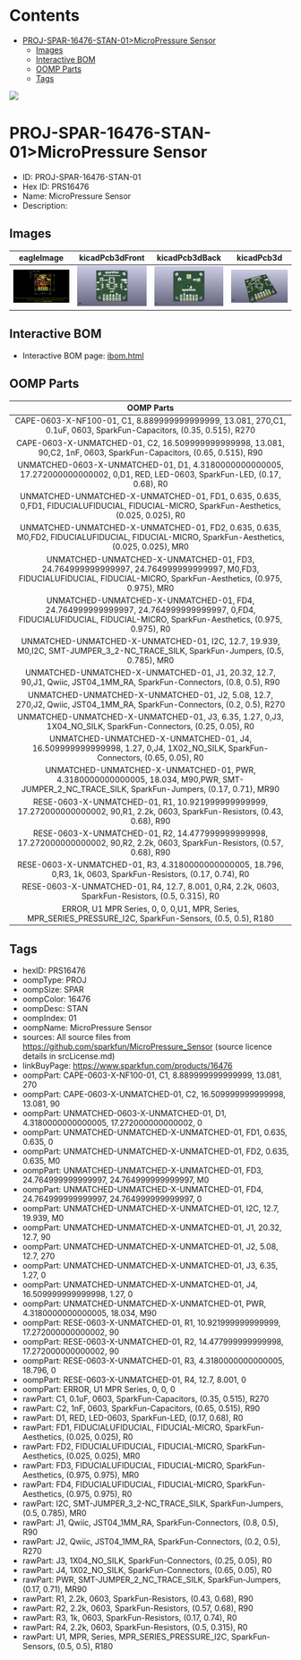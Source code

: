 



Contents
========

* [PROJ-SPAR-16476-STAN-01>MicroPressure Sensor](#proj-spar-16476-stan-01micropressure-sensor)
	* [Images](#images)
	* [Interactive BOM](#interactive-bom)
	* [OOMP Parts](#oomp-parts)
	* [Tags](#tags)
  
![][im]
# PROJ-SPAR-16476-STAN-01>MicroPressure Sensor

- ID: PROJ-SPAR-16476-STAN-01
- Hex ID: PRS16476
- Name: MicroPressure Sensor
- Description: 

## Images
  
  

|eagleImage|kicadPcb3dFront|kicadPcb3dBack|kicadPcb3d|
| :---: | :---: | :---: | :---: |
|[![eagleImage](eagleImage_140.png)](eagleImage_600.png)|[![kicadPcb3dFront](kicadPcb3dFront_140.png)](kicadPcb3dFront_600.png)|[![kicadPcb3dBack](kicadPcb3dBack_140.png)](kicadPcb3dBack_600.png)|[![kicadPcb3d](kicadPcb3d_140.png)](kicadPcb3d_600.png)|

## Interactive BOM

- Interactive BOM page: [ibom.html](kicad/bom/ibom.html)

## OOMP Parts
  

|OOMP Parts|
| :---: |
|CAPE-0603-X-NF100-01, C1, 8.889999999999999, 13.081, 270,C1, 0.1uF, 0603, SparkFun-Capacitors, (0.35, 0.515), R270|
|CAPE-0603-X-UNMATCHED-01, C2, 16.509999999999998, 13.081, 90,C2, 1nF, 0603, SparkFun-Capacitors, (0.65, 0.515), R90|
|UNMATCHED-0603-X-UNMATCHED-01, D1, 4.3180000000000005, 17.272000000000002, 0,D1, RED, LED-0603, SparkFun-LED, (0.17, 0.68), R0|
|UNMATCHED-UNMATCHED-X-UNMATCHED-01, FD1, 0.635, 0.635, 0,FD1, FIDUCIALUFIDUCIAL, FIDUCIAL-MICRO, SparkFun-Aesthetics, (0.025, 0.025), R0|
|UNMATCHED-UNMATCHED-X-UNMATCHED-01, FD2, 0.635, 0.635, M0,FD2, FIDUCIALUFIDUCIAL, FIDUCIAL-MICRO, SparkFun-Aesthetics, (0.025, 0.025), MR0|
|UNMATCHED-UNMATCHED-X-UNMATCHED-01, FD3, 24.764999999999997, 24.764999999999997, M0,FD3, FIDUCIALUFIDUCIAL, FIDUCIAL-MICRO, SparkFun-Aesthetics, (0.975, 0.975), MR0|
|UNMATCHED-UNMATCHED-X-UNMATCHED-01, FD4, 24.764999999999997, 24.764999999999997, 0,FD4, FIDUCIALUFIDUCIAL, FIDUCIAL-MICRO, SparkFun-Aesthetics, (0.975, 0.975), R0|
|UNMATCHED-UNMATCHED-X-UNMATCHED-01, I2C, 12.7, 19.939, M0,I2C, SMT-JUMPER_3_2-NC_TRACE_SILK, SparkFun-Jumpers, (0.5, 0.785), MR0|
|UNMATCHED-UNMATCHED-X-UNMATCHED-01, J1, 20.32, 12.7, 90,J1, Qwiic, JST04_1MM_RA, SparkFun-Connectors, (0.8, 0.5), R90|
|UNMATCHED-UNMATCHED-X-UNMATCHED-01, J2, 5.08, 12.7, 270,J2, Qwiic, JST04_1MM_RA, SparkFun-Connectors, (0.2, 0.5), R270|
|UNMATCHED-UNMATCHED-X-UNMATCHED-01, J3, 6.35, 1.27, 0,J3, 1X04_NO_SILK, SparkFun-Connectors, (0.25, 0.05), R0|
|UNMATCHED-UNMATCHED-X-UNMATCHED-01, J4, 16.509999999999998, 1.27, 0,J4, 1X02_NO_SILK, SparkFun-Connectors, (0.65, 0.05), R0|
|UNMATCHED-UNMATCHED-X-UNMATCHED-01, PWR, 4.3180000000000005, 18.034, M90,PWR, SMT-JUMPER_2_NC_TRACE_SILK, SparkFun-Jumpers, (0.17, 0.71), MR90|
|RESE-0603-X-UNMATCHED-01, R1, 10.921999999999999, 17.272000000000002, 90,R1, 2.2k, 0603, SparkFun-Resistors, (0.43, 0.68), R90|
|RESE-0603-X-UNMATCHED-01, R2, 14.477999999999998, 17.272000000000002, 90,R2, 2.2k, 0603, SparkFun-Resistors, (0.57, 0.68), R90|
|RESE-0603-X-UNMATCHED-01, R3, 4.3180000000000005, 18.796, 0,R3, 1k, 0603, SparkFun-Resistors, (0.17, 0.74), R0|
|RESE-0603-X-UNMATCHED-01, R4, 12.7, 8.001, 0,R4, 2.2k, 0603, SparkFun-Resistors, (0.5, 0.315), R0|
|ERROR, U1 MPR Series, 0, 0, 0,U1, MPR, Series, MPR_SERIES_PRESSURE_I2C, SparkFun-Sensors, (0.5, 0.5), R180|

## Tags

- hexID: PRS16476
- oompType: PROJ
- oompSize: SPAR
- oompColor: 16476
- oompDesc: STAN
- oompIndex: 01
- oompName: MicroPressure Sensor
- sources: All source files from https://github.com/sparkfun/MicroPressure_Sensor (source licence details in srcLicense.md)
- linkBuyPage: https://www.sparkfun.com/products/16476
- oompPart: CAPE-0603-X-NF100-01, C1, 8.889999999999999, 13.081, 270
- oompPart: CAPE-0603-X-UNMATCHED-01, C2, 16.509999999999998, 13.081, 90
- oompPart: UNMATCHED-0603-X-UNMATCHED-01, D1, 4.3180000000000005, 17.272000000000002, 0
- oompPart: UNMATCHED-UNMATCHED-X-UNMATCHED-01, FD1, 0.635, 0.635, 0
- oompPart: UNMATCHED-UNMATCHED-X-UNMATCHED-01, FD2, 0.635, 0.635, M0
- oompPart: UNMATCHED-UNMATCHED-X-UNMATCHED-01, FD3, 24.764999999999997, 24.764999999999997, M0
- oompPart: UNMATCHED-UNMATCHED-X-UNMATCHED-01, FD4, 24.764999999999997, 24.764999999999997, 0
- oompPart: UNMATCHED-UNMATCHED-X-UNMATCHED-01, I2C, 12.7, 19.939, M0
- oompPart: UNMATCHED-UNMATCHED-X-UNMATCHED-01, J1, 20.32, 12.7, 90
- oompPart: UNMATCHED-UNMATCHED-X-UNMATCHED-01, J2, 5.08, 12.7, 270
- oompPart: UNMATCHED-UNMATCHED-X-UNMATCHED-01, J3, 6.35, 1.27, 0
- oompPart: UNMATCHED-UNMATCHED-X-UNMATCHED-01, J4, 16.509999999999998, 1.27, 0
- oompPart: UNMATCHED-UNMATCHED-X-UNMATCHED-01, PWR, 4.3180000000000005, 18.034, M90
- oompPart: RESE-0603-X-UNMATCHED-01, R1, 10.921999999999999, 17.272000000000002, 90
- oompPart: RESE-0603-X-UNMATCHED-01, R2, 14.477999999999998, 17.272000000000002, 90
- oompPart: RESE-0603-X-UNMATCHED-01, R3, 4.3180000000000005, 18.796, 0
- oompPart: RESE-0603-X-UNMATCHED-01, R4, 12.7, 8.001, 0
- oompPart: ERROR, U1 MPR Series, 0, 0, 0
- rawPart: C1, 0.1uF, 0603, SparkFun-Capacitors, (0.35, 0.515), R270
- rawPart: C2, 1nF, 0603, SparkFun-Capacitors, (0.65, 0.515), R90
- rawPart: D1, RED, LED-0603, SparkFun-LED, (0.17, 0.68), R0
- rawPart: FD1, FIDUCIALUFIDUCIAL, FIDUCIAL-MICRO, SparkFun-Aesthetics, (0.025, 0.025), R0
- rawPart: FD2, FIDUCIALUFIDUCIAL, FIDUCIAL-MICRO, SparkFun-Aesthetics, (0.025, 0.025), MR0
- rawPart: FD3, FIDUCIALUFIDUCIAL, FIDUCIAL-MICRO, SparkFun-Aesthetics, (0.975, 0.975), MR0
- rawPart: FD4, FIDUCIALUFIDUCIAL, FIDUCIAL-MICRO, SparkFun-Aesthetics, (0.975, 0.975), R0
- rawPart: I2C, SMT-JUMPER_3_2-NC_TRACE_SILK, SparkFun-Jumpers, (0.5, 0.785), MR0
- rawPart: J1, Qwiic, JST04_1MM_RA, SparkFun-Connectors, (0.8, 0.5), R90
- rawPart: J2, Qwiic, JST04_1MM_RA, SparkFun-Connectors, (0.2, 0.5), R270
- rawPart: J3, 1X04_NO_SILK, SparkFun-Connectors, (0.25, 0.05), R0
- rawPart: J4, 1X02_NO_SILK, SparkFun-Connectors, (0.65, 0.05), R0
- rawPart: PWR, SMT-JUMPER_2_NC_TRACE_SILK, SparkFun-Jumpers, (0.17, 0.71), MR90
- rawPart: R1, 2.2k, 0603, SparkFun-Resistors, (0.43, 0.68), R90
- rawPart: R2, 2.2k, 0603, SparkFun-Resistors, (0.57, 0.68), R90
- rawPart: R3, 1k, 0603, SparkFun-Resistors, (0.17, 0.74), R0
- rawPart: R4, 2.2k, 0603, SparkFun-Resistors, (0.5, 0.315), R0
- rawPart: U1, MPR, Series, MPR_SERIES_PRESSURE_I2C, SparkFun-Sensors, (0.5, 0.5), R180



[im]: kicadPcb3d_450.png
